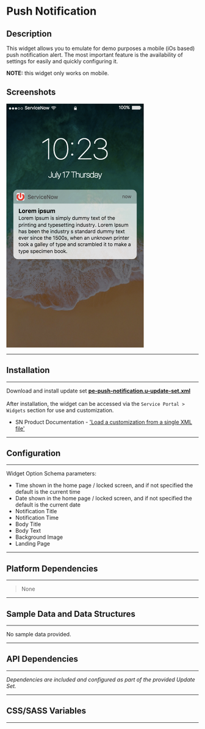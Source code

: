 # Push Notification

## Description

This widget allows you to emulate for demo purposes a mobile (iOs based) push notification alert.
The most important feature is the availability of settings for easily and quickly configuring it.

**NOTE:** this widget only works on mobile.

## Screenshots
<kbd><img src="../images/pe-push-notification.png" /></kbd>

---
## Installation
---
Download and install update set **[pe-push-notification.u-update-set.xml](https://github.com/platform-experience/serviceportal-widget-library/blob/master/pe-push-notification/pe-push-notification.u-update-set.xml)** <br/><br/>
After installation, the widget can be accessed via the `Service Portal > Widgets` section for use and customization.<br/>

* SN Product Documentation - ['Load a customization from a single XML file'](https://docs.servicenow.com/bundle/jakarta-application-development/page/build/system-update-sets/task/t_SaveAnUpdateSetAsAnXMLFile.html)

---
## Configuration
---
Widget Option Schema parameters:

- Time shown in the home page / locked screen, and if not specified the default is the current time
- Date shown in the home page / locked screen, and if not specified the default is the current date
- Notification Title
- Notification Time
- Body Title
- Body Text
- Background Image
- Landing Page

---
## Platform Dependencies
---
> None

---
## Sample Data and Data Structures
---
No sample data provided.

---
## API Dependencies
---
<i>Dependencies are included and configured as part of the provided Update Set.</i>

---
## CSS/SASS Variables
---
